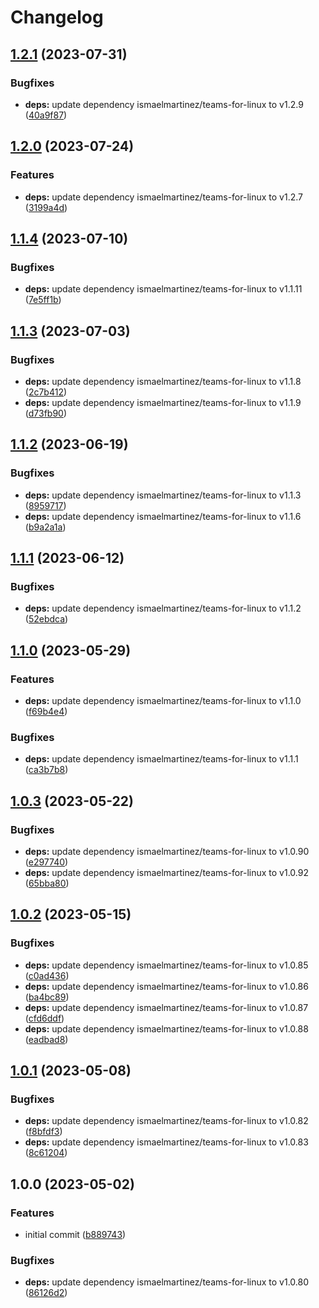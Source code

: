 # Changelog

## [1.2.1](https://github.com/rolehippie/teams/compare/v1.2.0...v1.2.1) (2023-07-31)


### Bugfixes

* **deps:** update dependency ismaelmartinez/teams-for-linux to v1.2.9 ([40a9f87](https://github.com/rolehippie/teams/commit/40a9f872c2bb077ee0bb076961c3903b9423b47e))

## [1.2.0](https://github.com/rolehippie/teams/compare/v1.1.4...v1.2.0) (2023-07-24)


### Features

* **deps:** update dependency ismaelmartinez/teams-for-linux to v1.2.7 ([3199a4d](https://github.com/rolehippie/teams/commit/3199a4de69b9275e4b398afa60e392bd1bb888c5))

## [1.1.4](https://github.com/rolehippie/teams/compare/v1.1.3...v1.1.4) (2023-07-10)


### Bugfixes

* **deps:** update dependency ismaelmartinez/teams-for-linux to v1.1.11 ([7e5ff1b](https://github.com/rolehippie/teams/commit/7e5ff1b93b17baa6c787e4824ce52ad629903b62))

## [1.1.3](https://github.com/rolehippie/teams/compare/v1.1.2...v1.1.3) (2023-07-03)


### Bugfixes

* **deps:** update dependency ismaelmartinez/teams-for-linux to v1.1.8 ([2c7b412](https://github.com/rolehippie/teams/commit/2c7b41284692a554a2e24e1f860af4df57badd6c))
* **deps:** update dependency ismaelmartinez/teams-for-linux to v1.1.9 ([d73fb90](https://github.com/rolehippie/teams/commit/d73fb90c2e437b25397d19b857f085bbdb2f2045))

## [1.1.2](https://github.com/rolehippie/teams/compare/v1.1.1...v1.1.2) (2023-06-19)


### Bugfixes

* **deps:** update dependency ismaelmartinez/teams-for-linux to v1.1.3 ([8959717](https://github.com/rolehippie/teams/commit/8959717a81a3a3acdc60c88dc735c7b2e94c5c81))
* **deps:** update dependency ismaelmartinez/teams-for-linux to v1.1.6 ([b9a2a1a](https://github.com/rolehippie/teams/commit/b9a2a1af02385825f2585ff47eda86ec1b982ea0))

## [1.1.1](https://github.com/rolehippie/teams/compare/v1.1.0...v1.1.1) (2023-06-12)


### Bugfixes

* **deps:** update dependency ismaelmartinez/teams-for-linux to v1.1.2 ([52ebdca](https://github.com/rolehippie/teams/commit/52ebdcaf8414074ca0a2fee1da8290e99cd84972))

## [1.1.0](https://github.com/rolehippie/teams/compare/v1.0.3...v1.1.0) (2023-05-29)


### Features

* **deps:** update dependency ismaelmartinez/teams-for-linux to v1.1.0 ([f69b4e4](https://github.com/rolehippie/teams/commit/f69b4e4cb93dca2b37f1e9117d1951a7ebc1edc9))


### Bugfixes

* **deps:** update dependency ismaelmartinez/teams-for-linux to v1.1.1 ([ca3b7b8](https://github.com/rolehippie/teams/commit/ca3b7b84dbc9ae4ab26be83ee1c78af0f507840b))

## [1.0.3](https://github.com/rolehippie/teams/compare/v1.0.2...v1.0.3) (2023-05-22)


### Bugfixes

* **deps:** update dependency ismaelmartinez/teams-for-linux to v1.0.90 ([e297740](https://github.com/rolehippie/teams/commit/e2977404185df4e87e6a413b75bf4f879a96bd61))
* **deps:** update dependency ismaelmartinez/teams-for-linux to v1.0.92 ([65bba80](https://github.com/rolehippie/teams/commit/65bba800575395675bceadb45b4eea1f47394a6c))

## [1.0.2](https://github.com/rolehippie/teams/compare/v1.0.1...v1.0.2) (2023-05-15)


### Bugfixes

* **deps:** update dependency ismaelmartinez/teams-for-linux to v1.0.85 ([c0ad436](https://github.com/rolehippie/teams/commit/c0ad4363b407809f448f107d6268c2e5c7131b72))
* **deps:** update dependency ismaelmartinez/teams-for-linux to v1.0.86 ([ba4bc89](https://github.com/rolehippie/teams/commit/ba4bc89ab7c9ee581f7bf12e0a95519b2942f432))
* **deps:** update dependency ismaelmartinez/teams-for-linux to v1.0.87 ([cfd6ddf](https://github.com/rolehippie/teams/commit/cfd6ddfb2fd3874d91d958baa643d11d82f21922))
* **deps:** update dependency ismaelmartinez/teams-for-linux to v1.0.88 ([eadbad8](https://github.com/rolehippie/teams/commit/eadbad8d8b0c2d849343f9ca89ca956d87d49299))

## [1.0.1](https://github.com/rolehippie/teams/compare/v1.0.0...v1.0.1) (2023-05-08)


### Bugfixes

* **deps:** update dependency ismaelmartinez/teams-for-linux to v1.0.82 ([f8bfdf3](https://github.com/rolehippie/teams/commit/f8bfdf3a7866e73d80352c56308c66bb626f22b0))
* **deps:** update dependency ismaelmartinez/teams-for-linux to v1.0.83 ([8c61204](https://github.com/rolehippie/teams/commit/8c61204f8bd5de230f8d42a2c9860f5654eeeef0))

## 1.0.0 (2023-05-02)


### Features

* initial commit ([b889743](https://github.com/rolehippie/teams/commit/b8897431212ead8aaf113c6b1ff4afa916e5d21a))


### Bugfixes

* **deps:** update dependency ismaelmartinez/teams-for-linux to v1.0.80 ([86126d2](https://github.com/rolehippie/teams/commit/86126d28c4109432ba9c485ffa2da2c008064479))
